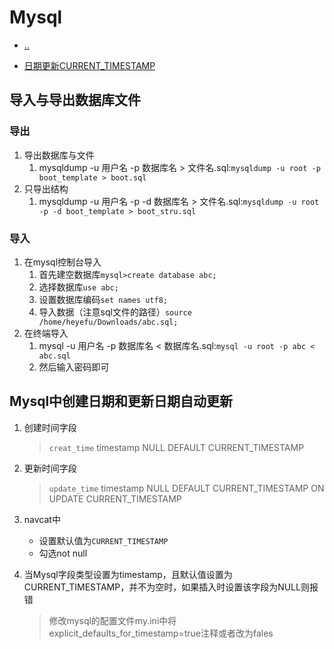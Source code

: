 # Mysql

- [..](database-catalog.md)

- [日期更新CURRENT_TIMESTAMP](#date-update)


## 导入与导出数据库文件

### 导出
1. 导出数据库与文件
   1. mysqldump -u 用户名 -p 数据库名 > 文件名.sql:`mysqldump -u root -p boot_template > boot.sql`
2. 只导出结构
   1. mysqldump -u 用户名 -p -d 数据库名 > 文件名.sql:`mysqldump -u root -p -d boot_template > boot_stru.sql`

### 导入
1. 在mysql控制台导入
   1. 首先建空数据库`mysql>create database abc;`
   2. 选择数据库`use abc;`
   3. 设置数据库编码`set names utf8;`
   4. 导入数据（注意sql文件的路径）`source /home/heyefu/Downloads/abc.sql;`
2. 在终端导入
   1. mysql -u 用户名 -p 数据库名 < 数据库名.sql:`mysql -u root -p abc < abc.sql`
   2. 然后输入密码即可

## Mysql中创建日期和更新日期自动更新

1. 创建时间字段
    > `creat_time` timestamp NULL DEFAULT CURRENT_TIMESTAMP  

2. 更新时间字段
    >  `update_time` timestamp NULL DEFAULT CURRENT_TIMESTAMP ON UPDATE CURRENT_TIMESTAMP

3. navcat中
    + 设置默认值为``CURRENT_TIMESTAMP``
    + 勾选not null
4. 当Mysql字段类型设置为timestamp，且默认值设置为CURRENT_TIMESTAMP，并不为空时，如果插入时设置该字段为NULL则报错
    > 修改mysql的配置文件my.ini中将explicit_defaults_for_timestamp=true注释或者改为fales

